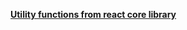 
[**Utility functions from react core library**](https://github.com/NickLJudy/blog/issues/1#issue-1023774290)

